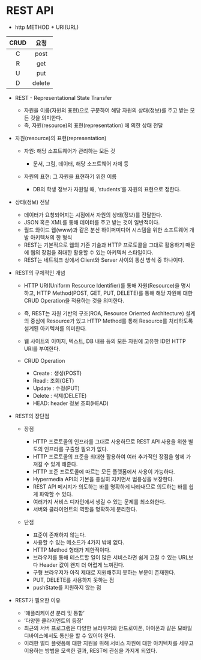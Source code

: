 # REST API

*   http METHOD + URI(URL)

| CRUD |  요청  |
| :--: | :----: |
|  C   |  post  |
|  R   |  get   |
|  U   |  put   |
|  D   | delete |

*   REST -  Representational State Transfer

    *   자원을 이름(자원의 표현)으로 구분하여 해당 자원의 상태(정보)를 주고 받는 모든 것을 의미한다.
    *   즉, 자원(resource)의 표현(representation) 에 의한 상태 전달

    

*   자원(resource)의 표현(representation)

    *   자원: 해당 소프트웨어가 관리하는 모든 것

        *   문서, 그림, 데이터, 해당 소프트웨어 자체 등

    *   자원의 표현: 그 자원을 표현하기 위한 이름
        *   DB의 학생 정보가 자원일 때, ‘students’를 자원의 표현으로 정한다.




*   상태(정보) 전달
    *   데이터가 요청되어지는 시점에서 자원의 상태(정보)를 전달한다.
    *   JSON 혹은 XML를 통해 데이터를 주고 받는 것이 일반적이다.
    *   월드 와이드 웹(www)과 같은 분산 하이퍼미디어 시스템을 위한 소프트웨어 개발 아키텍처의 한 형식
    *   REST는 기본적으로 웹의 기존 기술과 HTTP 프로토콜을 그대로 활용하기 때문에 웹의 장점을 최대한 활용할 수 있는 아키텍처 스타일이다.
    *   REST는 네트워크 상에서 Client와 Server 사이의 통신 방식 중 하나이다.




* REST의 구체적인 개념

     *  HTTP URI(Uniform Resource Identifier)를 통해 자원(Resource)을 명시하고, HTTP Method(POST, GET, PUT, DELETE)를 통해 해당 자원에 대한 CRUD Operation을 적용하는 것을 의미한다.
     * 즉, REST는 자원 기반의 구조(ROA, Resource Oriented Architecture) 설계의 중심에 Resource가 있고 HTTP Method를 통해 Resource를 처리하도록 설계된 아키텍쳐를 의미한다.
     * 웹 사이트의 이미지, 텍스트, DB 내용 등의 모든 자원에 고유한 ID인 HTTP URI를 부여한다.
     * CRUD Operation

          * Create : 생성(POST)
          * Read : 조회(GET)
          * Update : 수정(PUT)
          * Delete : 삭제(DELETE)
          * HEAD: header 정보 조회(HEAD)

              

* REST의 장단점

     * 장점

          * HTTP 프로토콜의 인프라를 그대로 사용하므로 REST API 사용을 위한 별도의 인프라를 구출할 필요가 없다.
          * HTTP 프로토콜의 표준을 최대한 활용하여 여러 추가적인 장점을 함께 가져갈 수 있게 해준다.
          * HTTP 표준 프로토콜에 따르는 모든 플랫폼에서 사용이 가능하다.
          * Hypermedia API의 기본을 충실히 지키면서 범용성을 보장한다.
          * REST API 메시지가 의도하는 바를 명확하게 나타내므로 의도하는 바를 쉽게 파악할 수 있다.
          * 여러가지 서비스 디자인에서 생길 수 있는 문제를 최소화한다.
          * 서버와 클라이언트의 역할을 명확하게 분리한다.
     * 단점
          * 표준이 존재하지 않는다.
          * 사용할 수 있는 메소드가 4가지 밖에 없다.
          * HTTP Method 형태가 제한적이다.
          * 브라우저를 통해 테스트할 일이 많은 서비스라면 쉽게 고칠 수 있는 URL보다 Header 값이 왠지 더 어렵게 느껴진다.
          * 구형 브라우저가 아직 제대로 지원해주지 못하는 부분이 존재한다.
          * PUT, DELETE를 사용하지 못하는 점
          * pushState를 지원하지 않는 점




* REST가 필요한 이유
     * ‘애플리케이션 분리 및 통합’
     * ‘다양한 클라이언트의 등장’
     * 최근의 서버 프로그램은 다양한 브라우저와 안드로이폰, 아이폰과 같은 모바일 디바이스에서도 통신을 할 수 있어야 한다.
     * 이러한 멀티 플랫폼에 대한 지원을 위해 서비스 자원에 대한 아키텍처를 세우고 이용하는 방법을 모색한 결과, REST에 관심을 가지게 되었다.
